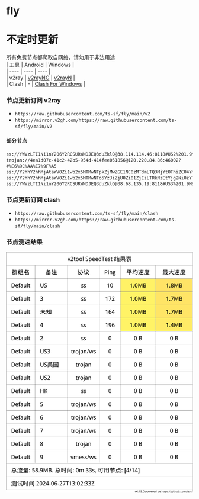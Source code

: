 # fly
# 不定时更新
所有免费节点都爬取自网络，请勿用于非法用途  
|  工具  | Android  | Windows  |  
|  ----  | ----   | ----  |  
| v2ray  | [v2rayNG](https://github.com/2dust/v2rayNG/releases) | [v2rayN](https://github.com/2dust/v2rayN/releases) |  
| Clash  | - | [Clash For Windows](https://github.com/2dust/clashN/releases) | 
  
### 节点更新订阅  v2ray
- `https://raw.githubusercontent.com/ts-sf/fly/main/v2`  
- `https://mirror.v2gh.com/https://raw.githubusercontent.com/ts-sf/fly/main/v2`  

#### 部分节点  
``` 
ss://YWVzLTI1Ni1nY206Y2RCSURWNDJEQ3duZklO@38.114.114.46:8118#US2%201.9MB%2Fs
trojan://4ea1d07c-41c2-42b5-954d-414fee051856@120.220.84.86:46002?#%E6%9C%AA%E7%9F%A5
ss://Y2hhY2hhMjAtaWV0Zi1wb2x5MTMwNTpkZjMwZGE1NC0zMTdmLTQ3MjYtOThiZC04YmM4ZWM4MTQwYzk=@139.59.119.251:20177#%E6%9C%AA%E7%9F%A52
ss://Y2hhY2hhMjAtaWV0Zi1wb2x5MTMwNTo5YzJiZjU0Zi01ZjEzLTRkNzEtYjg2Ni0zYTNmMjNjNGQ4NmI=@38.207.154.30:53250#HK
ss://YWVzLTI1Ni1nY206Y2RCSURWNDJEQ3duZklO@38.68.135.19:8118#US3%201.9MB%2Fs
```
### 节点更新订阅  clash
- `https://raw.githubusercontent.com/ts-sf/fly/main/clash`  
- `https://mirror.v2gh.com/https://raw.githubusercontent.com/ts-sf/fly/main/clash`  

### 节点测速结果
![image](traffic.png)
